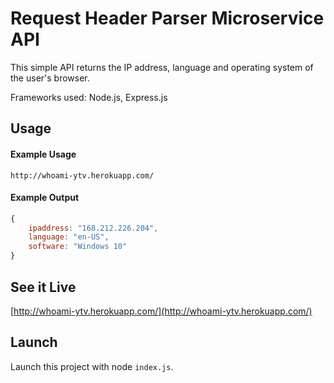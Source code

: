 # Request Header Parser Microservice API

This simple API returns the IP address, language and operating system of the user's browser.

Frameworks used: Node.js, Express.js

## Usage

#### Example Usage

```
http://whoami-ytv.herokuapp.com/
```
#### Example Output

```javascript
{
    ipaddress: "168.212.226.204",
    language: "en-US",
    software: "Windows 10"
}
```

## See it Live

[http://whoami-ytv.herokuapp.com/](http://whoami-ytv.herokuapp.com/)

## Launch

Launch this project with node `index.js`.
